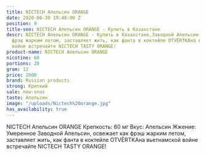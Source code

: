 ```yaml
---
title: NICTECH Апельсин ORANGE
date: 2020-06-30 19:48:00 Z
position: 9
title-seo: NICTECH Апельсин ORANGE - Купить в Казахстане
descr: NICTECH Апельсин ORANGE - Купить в Казахстане,Заводной Апельсин, освежает как
  фрэш жарким летом, заставляет жить, как фанта в коктейле OTVЁRTKAна вьетнамской
  войне встречайте NICTECH TASTY ORANGE!
product-name: NICTECH Апельсин ORANGE
nicotine: 60
portions: 20
gram: 12
price: 2000
brand: Russian products
strong: Крепкий
sale: new-snus
taste: Апельсин
image: "/uploads/Nictech%20orange.jpg"
has_availability: true
---
```


NICTECH Апельсин ORANGE
Крепкость: 60 мг
Вкус: Апельсин
Жжение: Умеренное
Заводной Апельсин, освежает как фрэш жарким летом, заставляет жить, как фанта в коктейле OTVЁRTKAна вьетнамской войне встречайте NICTECH TASTY ORANGE!
